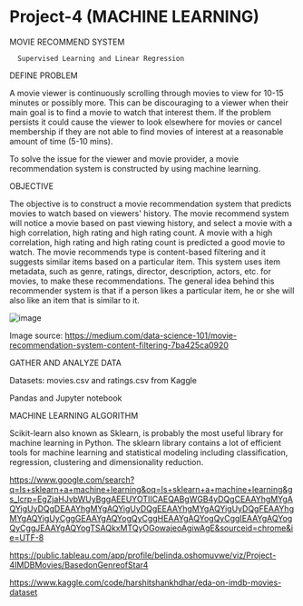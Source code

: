 # Project-4 (MACHINE LEARNING)

MOVIE RECOMMEND SYSTEM

      Supervised Learning and Linear Regression

DEFINE PROBLEM

A movie viewer is continuously scrolling through movies to view for 10-15 minutes or possibly more. This can be discouraging to a viewer when their main goal is to find a movie to watch that interest them. If the problem persists it could cause the viewer to look elsewhere for movies or cancel membership if they are not able to find movies of interest at a reasonable amount of time (5-10 mins).  

To solve the issue for the viewer and movie provider, a movie recommendation system is constructed by using machine learning.

OBJECTIVE

The objective is to construct a movie recommendation system that predicts movies to watch based on viewers' history.  The movie recommend system will notice a movie based on past viewing history, and select a movie with a high correlation, high rating and high rating count.  A movie with a high correlation, high rating and high rating count is predicted a good movie to watch.  The movie recommends type is content-based filtering and it suggests similar items based on a particular item.  This system uses item metadata, such as genre, ratings, director, description, actors, etc. for movies, to make these recommendations.  The general idea behind this recommender system is that if a person likes a particular item, he or she will also like an item that is similar to it.

![image](https://github.com/Matendy12/Project-4/assets/147276040/1b896a56-01e7-4fad-9aed-e5f72c46a04d)

Image source: https://medium.com/data-science-101/movie-recommendation-system-content-filtering-7ba425ca0920

GATHER AND ANALYZE DATA

   Datasets: movies.csv and ratings.csv from Kaggle

   Pandas and Jupyter notebook

MACHINE LEARNING ALGORITHM

   Scikit-learn also known as Sklearn, is probably the most useful library for machine learning in Python. The sklearn library contains a lot of efficient tools for machine 
   learning and statistical modeling including classification, regression, clustering and dimensionality reduction.

https://www.google.com/search?q=Is+sklearn+a+machine+learning&oq=Is+sklearn+a+machine+learning&gs_lcrp=EgZjaHJvbWUyBggAEEUYOTIICAEQABgWGB4yDQgCEAAYhgMYgAQYigUyDQgDEAAYhgMYgAQYigUyDQgEEAAYhgMYgAQYigUyDQgFEAAYhgMYgAQYigUyCggGEAAYgAQYogQyCggHEAAYgAQYogQyCggIEAAYgAQYogQyCggJEAAYgAQYogTSAQkxMTQyOGowajeoAgiwAgE&sourceid=chrome&ie=UTF-8

   
https://public.tableau.com/app/profile/belinda.oshomuvwe/viz/Project-4IMDBMovies/BasedonGenreofStar4

https://www.kaggle.com/code/harshitshankhdhar/eda-on-imdb-movies-dataset
